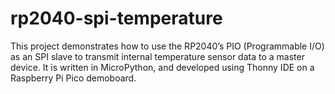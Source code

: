# rp2040-spi-temperature
This project demonstrates how to use the RP2040’s PIO (Programmable I/O) as an SPI slave to transmit internal temperature sensor data to a master device. It is written in MicroPython, and developed using Thonny IDE on a Raspberry Pi Pico demoboard.
